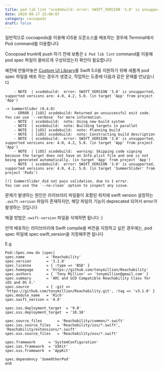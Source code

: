 ```yaml
---
title: pod lib lint "xcodebuild: error: SWIFT_VERSION '3.0' is unsupported case"
date: 2020-08-17 15:08:07
category: cocoapods
draft: false
---
```


일반적으로 cocoapods을 이용해 iOS용 오픈소스를 배포하는 경우에 Terminal에서 Pod command를 이용합니다

Cocopoad trunk에 push 하기 전에 보통은 `$ Pod lib lint` command를 이용해 pod spec 파일이 올바르게 구성되었는지 확인이 필요합니다

예전에 만들어놓은 [Custom UI Library](https://github.com/superbderrick/SummerSlider)를 Swift 5.0을 지원하기 위해 새롭게 pod spec 파일을 배포 하는 경우가 생겼고, 작업하는 도중에 다음과 같은 문제를 만났습니다


        - NOTE  | xcodebuild:  error: SWIFT_VERSION '3.0' is unsupported, supported versions are: 4.0, 4.2, 5.0. (in target 'App' from project 'App')

    -> SummerSlider (0.4.0)
        - ERROR | [iOS] xcodebuild: Returned an unsuccessful exit code. You can use `--verbose` for more information.
        - NOTE  | xcodebuild:  note: Using new build system
        - NOTE  | xcodebuild:  note: Building targets in parallel
        - NOTE  | [iOS] xcodebuild:  note: Planning build
        - NOTE  | [iOS] xcodebuild:  note: Constructing build description
        - NOTE  | xcodebuild:  error: SWIFT_VERSION '3.0' is unsupported, supported versions are: 4.0, 4.2, 5.0. (in target 'App' from project 'App')
        - NOTE  | [iOS] xcodebuild:  warning: Skipping code signing because the target does not have an Info.plist file and one is not being generated automatically. (in target 'App' from project 'App')
        - NOTE  | xcodebuild:  error: SWIFT_VERSION '3.0' is unsupported, supported versions are: 4.0, 4.2, 5.0. (in target 'SummerSlider' from project 'Pods')

    [!] SummerSlider did not pass validation, due to 1 error.
    You can use the `--no-clean` option to inspect any issue.


문제가 발생하는 원인은 라이브러리 파일들이 포함된 위치에 swift version 설정하는 `.swift-version` 파일이 존재하지만, 해당 파일의 기능이 deprecated 되어서 error가 발생하는 것입니다

해결 방법은`.swift-version` 파일을 삭제하면 됩니다 :)

만약 배포하는 라이브러리에 Swift compile을 버전을 지정하고 싶은 경우에는, pod spec 파일에  spec·swift_version을 지정해주면 됩니다


E.g

    Pod::Spec.new do |spec|
    spec.name          = 'Reachability'
    spec.version       = '3.1.0'
    spec.license       = { :type => 'BSD' }
    spec.homepage      = 'https://github.com/tonymillion/Reachability'
    spec.authors       = { 'Tony Million' => 'tonymillion@gmail.com' }
    spec.summary       = 'ARC and GCD Compatible Reachability Class for iOS and OS X.'
    spec.source        = { :git => 'https://github.com/tonymillion/Reachability.git', :tag => 'v3.1.0' }
    spec.module_name   = 'Rich'
    spec.swift_version = '4.0'

    spec.ios.deployment_target  = '9.0'
    spec.osx.deployment_target  = '10.10'

    spec.source_files       = 'Reachability/common/*.swift'
    spec.ios.source_files   = 'Reachability/ios/*.swift', 'Reachability/extensions/*.swift'
    spec.osx.source_files   = 'Reachability/osx/*.swift'

    spec.framework      = 'SystemConfiguration'
    spec.ios.framework  = 'UIKit'
    spec.osx.framework  = 'AppKit'

    spec.dependency 'SomeOtherPod'
    end


